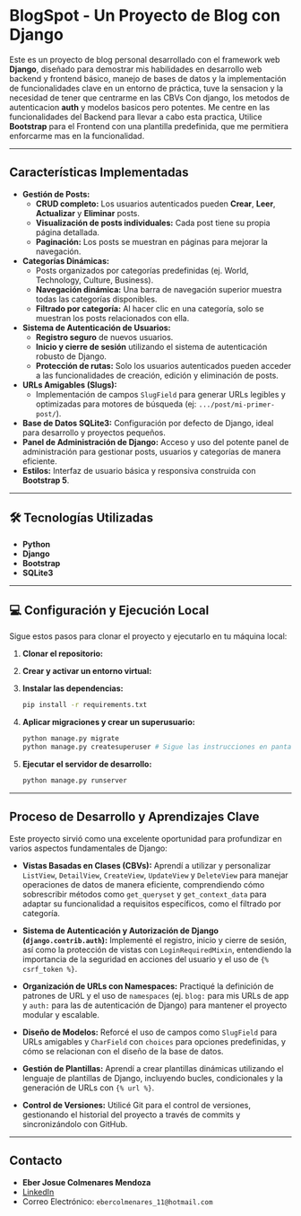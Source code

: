 # BlogSpot - Un Proyecto de Blog con Django

Este es un proyecto de blog personal desarrollado con el framework web **Django**, diseñado para demostrar mis habilidades en desarrollo web backend y frontend básico, manejo de bases de datos y la implementación de funcionalidades clave en un entorno de práctica, tuve la sensacion y la necesidad de tener que centrarme en las CBVs Con django, los metodos de autenticacion **auth** y modelos basicos pero potentes. Me centre en las funcionalidades del Backend para llevar a cabo esta practica, Utilice **Bootstrap** para el Frontend con una plantilla predefinida, que me permitiera enforcarme mas en la funcionalidad.

---

## Características Implementadas

* **Gestión de Posts:**
    * **CRUD completo:** Los usuarios autenticados pueden **Crear**, **Leer**, **Actualizar** y **Eliminar** posts.
    * **Visualización de posts individuales:** Cada post tiene su propia página detallada.
    * **Paginación:** Los posts se muestran en páginas para mejorar la navegación.
* **Categorías Dinámicas:**
    * Posts organizados por categorías predefinidas (ej. World, Technology, Culture, Business).
    * **Navegación dinámica:** Una barra de navegación superior muestra todas las categorías disponibles.
    * **Filtrado por categoría:** Al hacer clic en una categoría, solo se muestran los posts relacionados con ella.
* **Sistema de Autenticación de Usuarios:**
    * **Registro seguro** de nuevos usuarios.
    * **Inicio y cierre de sesión** utilizando el sistema de autenticación robusto de Django.
    * **Protección de rutas:** Solo los usuarios autenticados pueden acceder a las funcionalidades de creación, edición y eliminación de posts.
* **URLs Amigables (Slugs):**
    * Implementación de campos `SlugField` para generar URLs legibles y optimizadas para motores de búsqueda (ej: `.../post/mi-primer-post/`).
* **Base de Datos SQLite3:** Configuración por defecto de Django, ideal para desarrollo y proyectos pequeños.
* **Panel de Administración de Django:** Acceso y uso del potente panel de administración para gestionar posts, usuarios y categorías de manera eficiente.
* **Estilos:** Interfaz de usuario básica y responsiva construida con **Bootstrap 5**.

---

## 🛠️ Tecnologías Utilizadas

* **Python**
* **Django** 
* **Bootstrap**
* **SQLite3**

---

## 💻 Configuración y Ejecución Local

Sigue estos pasos para clonar el proyecto y ejecutarlo en tu máquina local:

1.  **Clonar el repositorio:**

2.  **Crear y activar un entorno virtual:**

3.  **Instalar las dependencias:**
    ```bash
    pip install -r requirements.txt
    ```

4.  **Aplicar migraciones y crear un superusuario:**
    ```bash
    python manage.py migrate
    python manage.py createsuperuser # Sigue las instrucciones en pantalla para crear un usuario administrador
    ```

5.  **Ejecutar el servidor de desarrollo:**
    ```bash
    python manage.py runserver
    ```
---

## Proceso de Desarrollo y Aprendizajes Clave

Este proyecto sirvió como una excelente oportunidad para profundizar en varios aspectos fundamentales de Django:

* **Vistas Basadas en Clases (CBVs):** Aprendí a utilizar y personalizar `ListView`, `DetailView`, `CreateView`, `UpdateView` y `DeleteView` para manejar operaciones de datos de manera eficiente, comprendiendo cómo sobrescribir métodos como `get_queryset` y `get_context_data` para adaptar su funcionalidad a requisitos específicos, como el filtrado por categoría.

* **Sistema de Autenticación y Autorización de Django (`django.contrib.auth`):** Implementé el registro, inicio y cierre de sesión, así como la protección de vistas con `LoginRequiredMixin`, entendiendo la importancia de la seguridad en acciones del usuario y el uso de `{% csrf_token %}`.

* **Organización de URLs con Namespaces:** Practiqué la definición de patrones de URL y el uso de `namespaces` (ej. `blog:` para mis URLs de app y `auth:` para las de autenticación de Django) para mantener el proyecto modular y escalable.

* **Diseño de Modelos:** Reforcé el uso de campos como `SlugField` para URLs amigables y `CharField` con `choices` para opciones predefinidas, y cómo se relacionan con el diseño de la base de datos.

* **Gestión de Plantillas:** Aprendí a crear plantillas dinámicas utilizando el lenguaje de plantillas de Django, incluyendo bucles, condicionales y la generación de URLs con `{% url %}`.

* **Control de Versiones:** Utilicé Git para el control de versiones, gestionando el historial del proyecto a través de commits y sincronizándolo con GitHub.

---

## Contacto

* **Eber Josue Colmenares Mendoza**
* [LinkedIn](https://www.linkedin.com/in/eber-josue-colmenares-mendoza)
* Correo Electrónico: `ebercolmenares_11@hotmail.com`